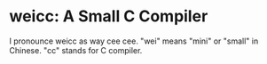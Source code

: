 # weicc: A Small C Compiler

I pronounce weicc as way cee cee. "wei" means "mini" or "small" in Chinese. "cc" stands for C compiler.
